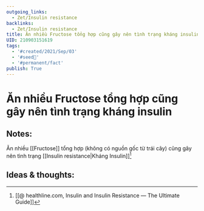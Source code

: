 ```yaml
---
outgoing_links:
  - Zet/Insulin resistance
backlinks:
  - Zet/Insulin resistance
title: Ăn nhiều Fructose tổng hợp cũng gây nên tình trạng kháng insulin
UID: 210903151619
tags:
  - '#created/2021/Sep/03'
  - '#seed🥜'
  - '#permanent/fact'
publish: True
---
```

# Ăn nhiều Fructose tổng hợp cũng gây nên tình trạng kháng insulin

## Notes:
Ăn nhiều [[Fructose]] tổng hợp (không có nguồn gốc từ trái cây) cũng gây nên tình trạng [[Insulin resistance|Kháng Insulin]][^1] 

## Ideas & thoughts:

[^1]:[[@ healthline.com, Insulin and Insulin Resistance — The Ultimate Guide]]